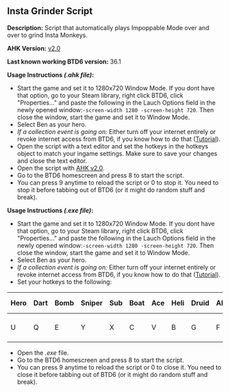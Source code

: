 ## Insta Grinder Script

**Description:** Script that automatically plays Impoppable Mode over and over to grind Insta Monkeys.

**AHK Version:** [v2.0](https://www.autohotkey.com/download/ahk-v2.exe)

**Last known working BTD6 version:** 36.1

**Usage Instructions *(.ahk file)*:**
- Start the game and set it to 1280x720 Window Mode. If you dont have that option, go to your Steam library, right click BTD6, click "Properties..." and paste the following in the Lauch Options field in the newly opened window:`-screen-width 1280 -screen-height 720`. Then close the window, start the game and set it to Window Mode.
- Select Ben as your hero.
- *If a collection event is going on:* Either turn off your internet entirely or revoke internet access from BTD6, if you know how to do that ([Tutorial](https://www.laptopmag.com/articles/block-windows-10-programs-connecting-to-internet)).
- Open the script with a text editor and set the hotkeys in the hotkeys object to match your ingame settings. Make sure to save your changes and close the text editor.
- Open the script with [AHK v2.0](https://www.autohotkey.com/download/ahk-v2.exe).
- Go to the BTD6 homescreen and press 8 to start the script.
- You can press 9 anytime to reload the script or 0 to stop it. You need to stop it before tabbing out of BTD6 (or it might do random stuff and break).

**Usage Instructions *(.exe file)*:**
- Start the game and set it to 1280x720 Window Mode. If you dont have that option, go to your Steam library, right click BTD6, click "Properties..." and paste the following in the Lauch Options field in the newly opened window:`-screen-width 1280 -screen-height 720`. Then close the window, start the game and set it to Window Mode.
- Select Ben as your hero.
- *If a collection event is going on:* Either turn off your internet entirely or revoke internet access from BTD6, if you know how to do that ([Tutorial](https://www.laptopmag.com/articles/block-windows-10-programs-connecting-to-internet)).
- Set your hotkeys to the following:

| Hero | Dart | Bomb | Sniper | Sub | Boat | Ace | Heli | Druid | Alch | Farm | Village | Spactory | Engi | Targetting | Play  | Sell               | Upgrade Path 1 | Upgrade Path 2 | Upgrade Path 3 |
|------|------|------|--------|-----|------|-----|------|-------|------|------|---------|----------|------|------------|-------|--------------------|----------------|----------------|----------------|
|   U  |   Q  |   E  |    Y   |  X  |   C  |  V  |   B  |   G   |   F  |   H  |    K    |    J    |    L    |     Tab    | Space | Right Mouse Button |        1       |        2       |        3       |
- Open the *.exe* file.
- Go to the BTD6 homescreen and press 8 to start the script.
- You can press 9 anytime to reload the script or 0 to close it. You need to close it before tabbing out of BTD6 (or it might do random stuff and break).
